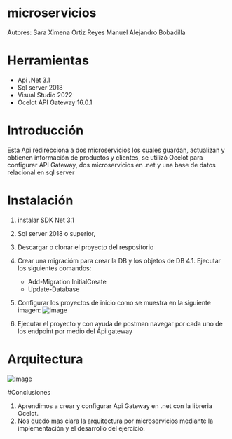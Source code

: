 # microservicios
Autores: Sara Ximena Ortiz Reyes
         Manuel Alejandro Bobadilla
         
# Herramientas

- Api .Net 3.1
- Sql server 2018
- Visual Studio 2022
- Ocelot API Gateway 16.0.1


# Introducción
Esta Api redirecciona a dos microservicios los cuales guardan, actualizan y obtienen información de productos y clientes, se utilizó Ocelot para configurar API Gateway, dos microservicios en .net y una base de datos relacional en sql server

# Instalación 

1. instalar SDK Net 3.1
2. Sql server 2018 o superior,
3. Descargar o clonar el proyecto del respositorio
4. Crear una migracióm para crear la DB y los objetos de DB
  4.1. Ejecutar los siguientes comandos:
    - Add-Migration InitialCreate
    - Update-Database
5. Configurar los proyectos de inicio como se muestra en la siguiente imagen:
![image](https://user-images.githubusercontent.com/7612153/170155606-034ed4c5-f5cf-4c00-9eb2-f8ffa486e6c0.png)

6. Ejecutar el proyecto y con ayuda de postman navegar por cada uno de los endpoint por medio del Api gateway

# Arquitectura

![image](https://user-images.githubusercontent.com/7612153/170156561-4c5e7d3f-34fc-45a8-ba87-941c24160824.png)

#Conclusiones

1. Aprendimos a crear y configurar Api Gateway en .net con la libreria Ocelot.
2. Nos quedó mas clara la arquitectura por microservicios mediante la implementación y el desarrollo del ejercicio.

